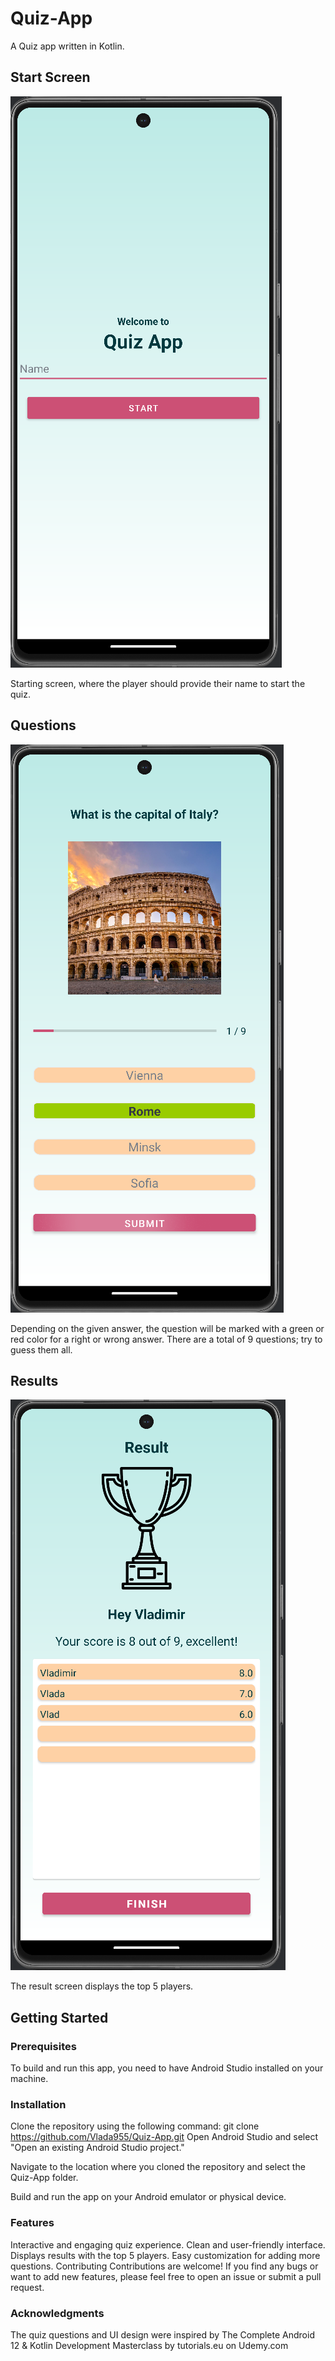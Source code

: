 # Quiz-App



A Quiz app written in Kotlin.


## Start Screen

![Start Screen](https://github.com/Vlada955/Quiz-App/blob/master/app/src/demo/startScreen.png)

Starting screen, where the player should provide their name to start the quiz.



## Questions


![Questions](https://github.com/Vlada955/Quiz-App/blob/master/app/src/demo/questionScreen.png)

Depending on the given answer, the question will be marked with a green or red color for a right or wrong answer. There are a total of 9 questions; try to guess them all.



## Results

![Results](https://github.com/Vlada955/Quiz-App/blob/master/app/src/demo/resultScreen.png)

The result screen displays the top 5 players.


## Getting Started

### Prerequisites
To build and run this app, you need to have Android Studio installed on your machine.

### Installation

Clone the repository using the following command:
git clone https://github.com/Vlada955/Quiz-App.git
Open Android Studio and select "Open an existing Android Studio project."

Navigate to the location where you cloned the repository and select the Quiz-App folder.

Build and run the app on your Android emulator or physical device.

### Features

Interactive and engaging quiz experience.
Clean and user-friendly interface.
Displays results with the top 5 players.
Easy customization for adding more questions.
Contributing
Contributions are welcome! If you find any bugs or want to add new features, please feel free to open an issue or submit a pull request.


### Acknowledgments

The quiz questions and UI design were inspired by The Complete Android 12 & Kotlin Development Masterclass by tutorials.eu on Udemy.com
